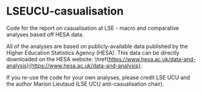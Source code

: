 # LSEUCU-casualisation
Code for the report on casualisation at LSE - macro and comparative analyses based off HESA data.

All of the analyses are based on publicly-available data published by the Higher Education Statistics Agency (HESA).
This data can be directly downloaded on the HESA website: \href{https://www.hesa.ac.uk/data-and-analysis}{https://www.hesa.ac.uk/data-and-analysis}.

If you re-use the code for your own analyses, please credit LSE UCU and the author Marion Lieutaud (LSE UCU anti-casualisation chair).
